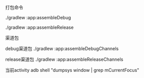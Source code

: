 
打包命令

./gradlew :app:assembleDebug

./gradlew :app:assembleRelease


渠道包

debug渠道包
./gradlew :app:assembleDebugChannels 

release渠道包
./gradlew :app:assembleReleaseChannels



当前activity
adb shell "dumpsys window | grep mCurrentFocus" 